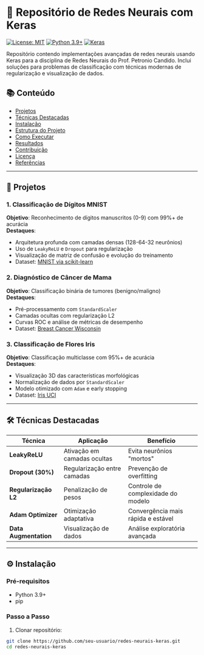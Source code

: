 # 🧠 Repositório de Redes Neurais com Keras

[![License: MIT](https://img.shields.io/badge/License-MIT-yellow.svg)](https://opensource.org/licenses/MIT)
[![Python 3.9+](https://img.shields.io/badge/Python-3.9%2B-blue.svg)](https://www.python.org/downloads/)
[![Keras](https://img.shields.io/badge/Keras-2.12.0-red.svg)](https://keras.io)

Repositório contendo implementações avançadas de redes neurais usando Keras para a disciplina de Redes Neurais do Prof. Petronio Candido. Inclui soluções para problemas de classificação com técnicas modernas de regularização e visualização de dados.

## 📚 Conteúdo
- [Projetos](#-projetos)
- [Técnicas Destacadas](#-técnicas-destacadas)
- [Instalação](#-instalação)
- [Estrutura do Projeto](#-estrutura-do-projeto)
- [Como Executar](#-como-executar)
- [Resultados](#-resultados)
- [Contribuição](#-contribuição)
- [Licença](#-licença)
- [Referências](#-referências)

---

## 🚀 Projetos

### 1. Classificação de Dígitos MNIST
**Objetivo**: Reconhecimento de dígitos manuscritos (0-9) com 99%+ de acurácia  
**Destaques**:
- Arquitetura profunda com camadas densas (128-64-32 neurônios)
- Uso de `LeakyReLU` e `Dropout` para regularização
- Visualização de matriz de confusão e evolução do treinamento
- Dataset: [MNIST via scikit-learn](https://scikit-learn.org/stable/modules/generated/sklearn.datasets.load_digits.html)

### 2. Diagnóstico de Câncer de Mama
**Objetivo**: Classificação binária de tumores (benigno/maligno)  
**Destaques**:
- Pré-processamento com `StandardScaler`
- Camadas ocultas com regularização L2
- Curvas ROC e análise de métricas de desempenho
- Dataset: [Breast Cancer Wisconsin](https://archive.ics.uci.edu/dataset/17/breast+cancer+wisconsin+diagnostic)

### 3. Classificação de Flores Iris
**Objetivo**: Classificação multiclasse com 95%+ de acurácia  
**Destaques**:
- Visualização 3D das características morfológicas
- Normalização de dados por `StandardScaler`
- Modelo otimizado com `Adam` e early stopping
- Dataset: [Iris UCI](https://archive.ics.uci.edu/dataset/53/iris)

---

## 🛠️ Técnicas Destacadas
| Técnica               | Aplicação                          | Benefício                             |
|-----------------------|------------------------------------|---------------------------------------|
| **LeakyReLU**         | Ativação em camadas ocultas        | Evita neurônios "mortos"              |
| **Dropout (30%)**     | Regularização entre camadas        | Prevenção de overfitting              |
| **Regularização L2**  | Penalização de pesos               | Controle de complexidade do modelo    |
| **Adam Optimizer**    | Otimização adaptativa              | Convergência mais rápida e estável   |
| **Data Augmentation** | Visualização de dados              | Análise exploratória avançada        |

---

## ⚙️ Instalação

### Pré-requisitos
- Python 3.9+
- pip

### Passo a Passo
1. Clonar repositório:
```bash
git clone https://github.com/seu-usuario/redes-neurais-keras.git
cd redes-neurais-keras